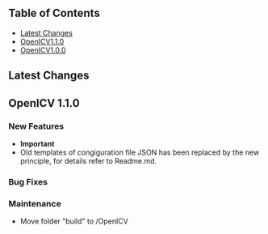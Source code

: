 ## Table of Contents
* [Latest Changes](#latest-changes)
* [OpenICV1.1.0]()
* [OpenICV1.0.0](https://github.com/Tsinghua-OpenICV/OpenICV/tree/v1.0.0)

## Latest Changes


## OpenICV 1.1.0
### New Features

* **Important** 
* Old templates of congiguration file JSON has been replaced by the new principle, for details refer to Readme.md.  

### Bug Fixes
  

### Maintenance
* Move folder "build" to /OpenICV
